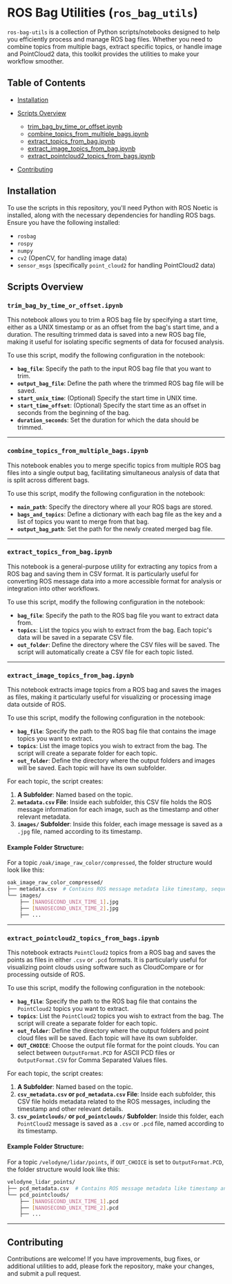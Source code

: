 # ROS Bag Utilities (`ros_bag_utils`)

`ros-bag-utils` is a collection of Python scripts/notebooks designed to help you efficiently process and manage ROS bag files. Whether you need to combine topics from multiple bags, extract specific topics, or handle image and PointCloud2 data, this toolkit provides the utilities to make your workflow smoother.

## Table of Contents
- [Installation](#installation)
- [Scripts Overview](#scripts-overview)
    - [trim_bag_by_time_or_offset.ipynb](#trim_bag_by_time_or_offsetipynb)
    - [combine_topics_from_multiple_bags.ipynb](#combine_topics_from_multiple_bagsipynb)
    - [extract_topics_from_bag.ipynb](#extract_topics_from_bagipynb)
    - [extract_image_topics_from_bag.ipynb](#extract_image_topics_from_bagipynb)
    - [extract_pointcloud2_topics_from_bags.ipynb](#extract_pointcloud2_topics_from_bagsipynb)
    
- [Contributing](#contributing)

## Installation

To use the scripts in this repository, you'll need Python with ROS Noetic is installed, along with the necessary dependencies for handling ROS bags. Ensure you have the following installed:

- `rosbag`
- `rospy`
- `numpy`
- `cv2` (OpenCV, for handling image data)
- `sensor_msgs` (specifically `point_cloud2` for handling PointCloud2 data)

## Scripts Overview

### `trim_bag_by_time_or_offset.ipynb`
This notebook allows you to trim a ROS bag file by specifying a start time, either as a UNIX timestamp or as an offset from the bag's start time, and a duration. The resulting trimmed data is saved into a new ROS bag file, making it useful for isolating specific segments of data for focused analysis.

To use this script, modify the following configuration in the notebook:
- **`bag_file`**: Specify the path to the input ROS bag file that you want to trim.
- **`output_bag_file`**: Define the path where the trimmed ROS bag file will be saved.
- **`start_unix_time`**: (Optional) Specify the start time in UNIX time. 
- **`start_time_offset`**: (Optional) Specify the start time as an offset in seconds from the beginning of the bag. 
- **`duration_seconds`**: Set the duration for which the data should be trimmed. 
_______________________

### `combine_topics_from_multiple_bags.ipynb`

This notebook enables you to merge specific topics from multiple ROS bag files into a single output bag, facilitating simultaneous analysis of data that is split across different bags.

To use this script, modify the following configuration in the notebook:
- **`main_path`**: Specify the directory where all your ROS bags are stored.
- **`bags_and_topics`**: Define a dictionary with each bag file as the key and a list of topics you want to merge from that bag.
- **`output_bag_path`**: Set the path for the newly created merged bag file.

_______________________

### `extract_topics_from_bag.ipynb`

This notebook is a general-purpose utility for extracting any topics from a ROS bag and saving them in CSV format. It is particularly useful for converting ROS message data into a more accessible format for analysis or integration into other workflows.

To use this script, modify the following configuration in the notebook:
- **`bag_file`**: Specify the path to the ROS bag file you want to extract data from.
- **`topics`**: List the topics you wish to extract from the bag. Each topic's data will be saved in a separate CSV file.
- **`out_folder`**: Define the directory where the CSV files will be saved. The script will automatically create a CSV file for each topic listed.

_______________________

### `extract_image_topics_from_bag.ipynb`

This notebook extracts image topics from a ROS bag and saves the images as files, making it particularly useful for visualizing or processing image data outside of ROS.

To use this script, modify the following configuration in the notebook:

- **`bag_file`**: Specify the path to the ROS bag file that contains the image topics you want to extract.
- **`topics`**: List the image topics you wish to extract from the bag. The script will create a separate folder for each topic.
- **`out_folder`**: Define the directory where the output folders and images will be saved. Each topic will have its own subfolder.

For each topic, the script creates:

1. **A Subfolder**: Named based on the topic.
2. **`metadata.csv` File**: Inside each subfolder, this CSV file holds the ROS message information for each image, such as the timestamp and other relevant metadata.
3. **`images/` Subfolder**: Inside this folder, each image message is saved as a `.jpg` file, named according to its timestamp.

#### Example Folder Structure:

For a topic `/oak/image_raw_color/compressed`, the folder structure would look like this:
```bash
oak_image_raw_color_compressed/
├── metadata.csv  # Contains ROS message metadata like timestamp, sequence, frame ID, and filename.
└── images/
    ├── [NANOSECOND_UNIX_TIME_1].jpg
    ├── [NANOSECOND_UNIX_TIME_2].jpg
    ├── ...
```
_______________________

### `extract_pointcloud2_topics_from_bags.ipynb`

This notebook extracts `PointCloud2` topics from a ROS bag and saves the points as files in either `.csv` or `.pcd` formats. It is particularly useful for visualizing point clouds using software such as CloudCompare or for processing outside of ROS.

To use this script, modify the following configuration in the notebook:

- **`bag_file`**: Specify the path to the ROS bag file that contains the `PointCloud2` topics you want to extract.
- **`topics`**: List the `PointCloud2` topics you wish to extract from the bag. The script will create a separate folder for each topic.
- **`out_folder`**: Define the directory where the output folders and point cloud files will be saved. Each topic will have its own subfolder.
- **`OUT_CHOICE`**: Choose the output file format for the point clouds. You can select between `OutputFormat.PCD` for ASCII PCD files or `OutputFormat.CSV` for Comma Separated Values files.

For each topic, the script creates:

1. **A Subfolder**: Named based on the topic.
2. **`csv_metadata.csv` or `pcd_metadata.csv` File**: Inside each subfolder, this CSV file holds metadata related to the ROS messages, including the timestamp and other relevant details.
3. **`csv_pointclouds/` or `pcd_pointclouds/` Subfolder**: Inside this folder, each `PointCloud2` message is saved as a `.csv` or `.pcd` file, named according to its timestamp.

#### Example Folder Structure:

For a topic `/velodyne/lidar/points`, if `OUT_CHOICE` is set to `OutputFormat.PCD`, the folder structure would look like this:
```bash
velodyne_lidar_points/
├── pcd_metadata.csv  # Contains ROS message metadata like timestamp and sequence information.
└── pcd_pointclouds/
    ├── [NANOSECOND_UNIX_TIME_1].pcd
    ├── [NANOSECOND_UNIX_TIME_2].pcd
    ├── ...
```

_______________________





## Contributing
Contributions are welcome! If you have improvements, bug fixes, or additional utilities to add, please fork the repository, make your changes, and submit a pull request.


